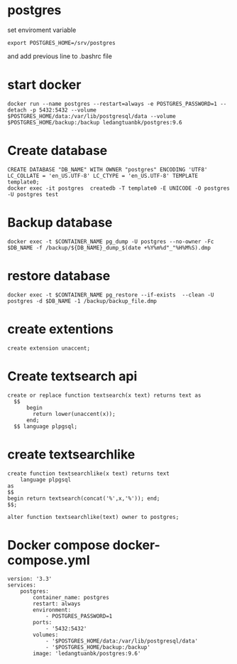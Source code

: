 # postgres

set enviroment variable
```
export POSTGRES_HOME=/srv/postgres
```
and add previous line to .bashrc file

# start docker
```
docker run --name postgres --restart=always -e POSTGRES_PASSWORD=1 --detach -p 5432:5432 --volume $POSTGRES_HOME/data:/var/lib/postgresql/data --volume $POSTGRES_HOME/backup:/backup ledangtuanbk/postgres:9.6
```

# Create database 
```
CREATE DATABASE "DB_NAME" WITH OWNER "postgres" ENCODING 'UTF8' LC_COLLATE = 'en_US.UTF-8' LC_CTYPE = 'en_US.UTF-8' TEMPLATE template0;
docker exec -it postgres  createdb -T template0 -E UNICODE -O postgres -U postgres test
```

# Backup database
```
docker exec -t $CONTAINER_NAME pg_dump -U postgres --no-owner -Fc $DB_NAME -f /backup/${DB_NAME}_dump_$(date +%Y%m%d"_"%H%M%S).dmp
```

# restore database
```
docker exec -t $CONTAINER_NAME pg_restore --if-exists  --clean -U postgres -d $DB_NAME -1 /backup/backup_file.dmp
```

# create extentions 
```
create extension unaccent;
```

# Create textsearch api
```
create or replace function textsearch(x text) returns text as
  $$
      begin
        return lower(unaccent(x));
      end;
  $$ language plpgsql;
```
# create textsearchlike
```
create function textsearchlike(x text) returns text
    language plpgsql
as
$$
begin return textsearch(concat('%',x,'%')); end;
$$;

alter function textsearchlike(text) owner to postgres;
```
# Docker compose docker-compose.yml
```
version: '3.3'
services:
    postgres:
        container_name: postgres
        restart: always
        environment:
            - POSTGRES_PASSWORD=1
        ports:
            - '5432:5432'
        volumes:
            - '$POSTGRES_HOME/data:/var/lib/postgresql/data'
            - '$POSTGRES_HOME/backup:/backup'
        image: 'ledangtuanbk/postgres:9.6'
```        
